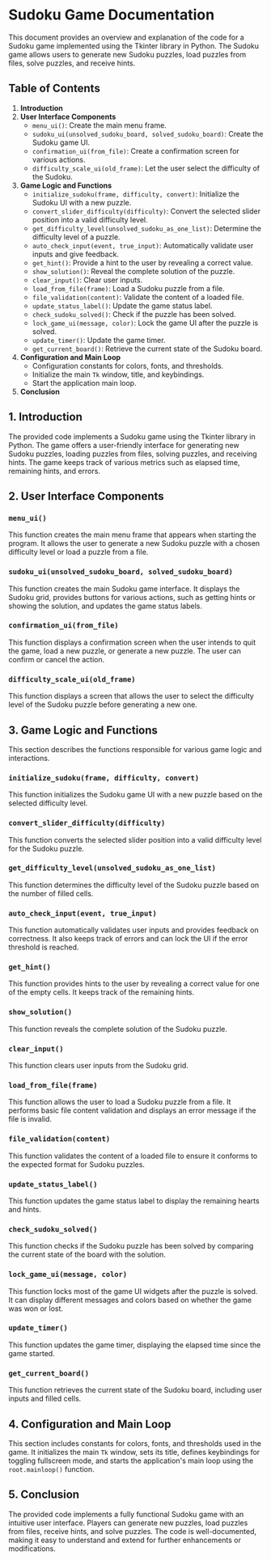 # Sudoku Game Documentation

This document provides an overview and explanation of the code for a Sudoku game implemented using the Tkinter library in Python. The Sudoku game allows users to generate new Sudoku puzzles, load puzzles from files, solve puzzles, and receive hints.

## Table of Contents

1. **Introduction**
2. **User Interface Components**
   - `menu_ui()`: Create the main menu frame.
   - `sudoku_ui(unsolved_sudoku_board, solved_sudoku_board)`: Create the Sudoku game UI.
   - `confirmation_ui(from_file)`: Create a confirmation screen for various actions.
   - `difficulty_scale_ui(old_frame)`: Let the user select the difficulty of the Sudoku.
3. **Game Logic and Functions**
   - `initialize_sudoku(frame, difficulty, convert)`: Initialize the Sudoku UI with a new puzzle.
   - `convert_slider_difficulty(difficulty)`: Convert the selected slider position into a valid difficulty level.
   - `get_difficulty_level(unsolved_sudoku_as_one_list)`: Determine the difficulty level of a puzzle.
   - `auto_check_input(event, true_input)`: Automatically validate user inputs and give feedback.
   - `get_hint()`: Provide a hint to the user by revealing a correct value.
   - `show_solution()`: Reveal the complete solution of the puzzle.
   - `clear_input()`: Clear user inputs.
   - `load_from_file(frame)`: Load a Sudoku puzzle from a file.
   - `file_validation(content)`: Validate the content of a loaded file.
   - `update_status_label()`: Update the game status label.
   - `check_sudoku_solved()`: Check if the puzzle has been solved.
   - `lock_game_ui(message, color)`: Lock the game UI after the puzzle is solved.
   - `update_timer()`: Update the game timer.
   - `get_current_board()`: Retrieve the current state of the Sudoku board.
4. **Configuration and Main Loop**
   - Configuration constants for colors, fonts, and thresholds.
   - Initialize the main `Tk` window, title, and keybindings.
   - Start the application main loop.
5. **Conclusion**

## 1. Introduction

The provided code implements a Sudoku game using the Tkinter library in Python. The game offers a user-friendly interface for generating new Sudoku puzzles, loading puzzles from files, solving puzzles, and receiving hints. The game keeps track of various metrics such as elapsed time, remaining hints, and errors.

## 2. User Interface Components

### `menu_ui()`

This function creates the main menu frame that appears when starting the program. It allows the user to generate a new Sudoku puzzle with a chosen difficulty level or load a puzzle from a file.

### `sudoku_ui(unsolved_sudoku_board, solved_sudoku_board)`

This function creates the main Sudoku game interface. It displays the Sudoku grid, provides buttons for various actions, such as getting hints or showing the solution, and updates the game status labels.

### `confirmation_ui(from_file)`

This function displays a confirmation screen when the user intends to quit the game, load a new puzzle, or generate a new puzzle. The user can confirm or cancel the action.

### `difficulty_scale_ui(old_frame)`

This function displays a screen that allows the user to select the difficulty level of the Sudoku puzzle before generating a new one.

## 3. Game Logic and Functions

This section describes the functions responsible for various game logic and interactions.

### `initialize_sudoku(frame, difficulty, convert)`

This function initializes the Sudoku game UI with a new puzzle based on the selected difficulty level.

### `convert_slider_difficulty(difficulty)`

This function converts the selected slider position into a valid difficulty level for the Sudoku puzzle.

### `get_difficulty_level(unsolved_sudoku_as_one_list)`

This function determines the difficulty level of the Sudoku puzzle based on the number of filled cells.

### `auto_check_input(event, true_input)`

This function automatically validates user inputs and provides feedback on correctness. It also keeps track of errors and can lock the UI if the error threshold is reached.

### `get_hint()`

This function provides hints to the user by revealing a correct value for one of the empty cells. It keeps track of the remaining hints.

### `show_solution()`

This function reveals the complete solution of the Sudoku puzzle.

### `clear_input()`

This function clears user inputs from the Sudoku grid.

### `load_from_file(frame)`

This function allows the user to load a Sudoku puzzle from a file. It performs basic file content validation and displays an error message if the file is invalid.

### `file_validation(content)`

This function validates the content of a loaded file to ensure it conforms to the expected format for Sudoku puzzles.

### `update_status_label()`

This function updates the game status label to display the remaining hearts and hints.

### `check_sudoku_solved()`

This function checks if the Sudoku puzzle has been solved by comparing the current state of the board with the solution.

### `lock_game_ui(message, color)`

This function locks most of the game UI widgets after the puzzle is solved. It can display different messages and colors based on whether the game was won or lost.

### `update_timer()`

This function updates the game timer, displaying the elapsed time since the game started.

### `get_current_board()`

This function retrieves the current state of the Sudoku board, including user inputs and filled cells.

## 4. Configuration and Main Loop

This section includes constants for colors, fonts, and thresholds used in the game. It initializes the main `Tk` window, sets its title, defines keybindings for toggling fullscreen mode, and starts the application's main loop using the `root.mainloop()` function.

## 5. Conclusion

The provided code implements a fully functional Sudoku game with an intuitive user interface. Players can generate new puzzles, load puzzles from files, receive hints, and solve puzzles. The code is well-documented, making it easy to understand and extend for further enhancements or modifications.
